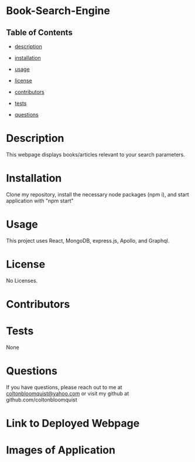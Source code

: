 # **Book-Search-Engine**

## Table of Contents

- [description](#description)

- [installation](#installation)

- [usage](#usage)

- [license](#license)

- [contributors](#contributors)

- [tests](#tests)

- [questions](#questions)

# Description

This webpage displays books/articles relevant to your search parameters.

# Installation

Clone my repository, install the necessary node packages (npm i), and start application with "npm start"

# Usage

This project uses React, MongoDB, express.js, Apollo, and Graphql. 

# License

No Licenses.

# Contributors



# Tests

None

# Questions

If you have questions, please reach out to me at coltonbloomquist@yahoo.com or visit my github at github.com/coltonbloomquist

# Link to Deployed Webpage



# Images of Application


